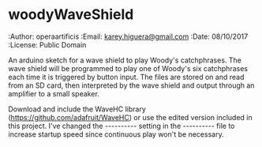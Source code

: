 # woodyWaveShield
:Author: operaartificis
:Email: karey.higuera@gmail.com
:Date: 08/10/2017
:License: Public Domain

An arduino sketch for a wave shield to play Woody's catchphrases. 
The wave shield will be programmed to play one of Woody's six catchphrases each time it is triggered by button input.
The files are stored on and read from an SD card, then interpreted by the wave shield and output through an amplifier to a small speaker. 

Download and include the WaveHC library (https://github.com/adafruit/WaveHC) or use the edited version included in this project. I've changed the ---------- setting in the ---------- file to increase startup speed since continuous play won't be necessary. 
